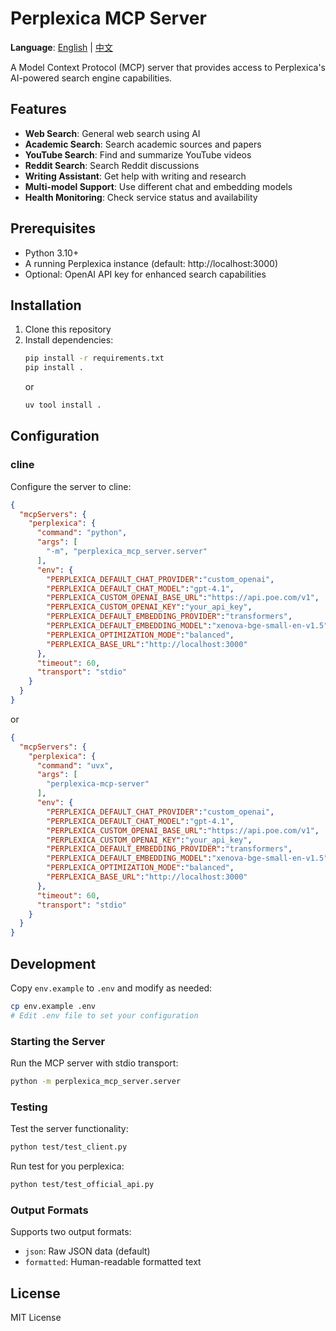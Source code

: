 # Perplexica MCP Server

**Language**: [English](README.md) | [中文](README_zh.md)

A Model Context Protocol (MCP) server that provides access to Perplexica's AI-powered search engine capabilities.

## Features

- **Web Search**: General web search using AI
- **Academic Search**: Search academic sources and papers  
- **YouTube Search**: Find and summarize YouTube videos
- **Reddit Search**: Search Reddit discussions
- **Writing Assistant**: Get help with writing and research
- **Multi-model Support**: Use different chat and embedding models
- **Health Monitoring**: Check service status and availability

## Prerequisites

- Python 3.10+
- A running Perplexica instance (default: http://localhost:3000)
- Optional: OpenAI API key for enhanced search capabilities

## Installation

1. Clone this repository
2. Install dependencies:
   ```bash
   pip install -r requirements.txt
   pip install .
   ```
   or
   ```bash
   uv tool install .
   ```

## Configuration
### cline
Configure the server to cline:
```json
{
  "mcpServers": {
    "perplexica": {
      "command": "python",
      "args": [
        "-m", "perplexica_mcp_server.server"
      ],
      "env": {
        "PERPLEXICA_DEFAULT_CHAT_PROVIDER":"custom_openai",
        "PERPLEXICA_DEFAULT_CHAT_MODEL":"gpt-4.1",
        "PERPLEXICA_CUSTOM_OPENAI_BASE_URL":"https://api.poe.com/v1",
        "PERPLEXICA_CUSTOM_OPENAI_KEY":"your_api_key",
        "PERPLEXICA_DEFAULT_EMBEDDING_PROVIDER":"transformers",
        "PERPLEXICA_DEFAULT_EMBEDDING_MODEL":"xenova-bge-small-en-v1.5",
        "PERPLEXICA_OPTIMIZATION_MODE":"balanced",
        "PERPLEXICA_BASE_URL":"http://localhost:3000"
      },
      "timeout": 60,
      "transport": "stdio"
    }
  }
}

```
or
```json
{
  "mcpServers": {
    "perplexica": {
      "command": "uvx",
      "args": [
        "perplexica-mcp-server"
      ],
      "env": {
        "PERPLEXICA_DEFAULT_CHAT_PROVIDER":"custom_openai",
        "PERPLEXICA_DEFAULT_CHAT_MODEL":"gpt-4.1",
        "PERPLEXICA_CUSTOM_OPENAI_BASE_URL":"https://api.poe.com/v1",
        "PERPLEXICA_CUSTOM_OPENAI_KEY":"your_api_key",
        "PERPLEXICA_DEFAULT_EMBEDDING_PROVIDER":"transformers",
        "PERPLEXICA_DEFAULT_EMBEDDING_MODEL":"xenova-bge-small-en-v1.5",
        "PERPLEXICA_OPTIMIZATION_MODE":"balanced",
        "PERPLEXICA_BASE_URL":"http://localhost:3000"
      },
      "timeout": 60,
      "transport": "stdio"
    }
  }
}

```


## Development

Copy `env.example` to `.env` and modify as needed:

```bash
cp env.example .env
# Edit .env file to set your configuration
```


### Starting the Server

Run the MCP server with stdio transport:

```bash
python -m perplexica_mcp_server.server
```

### Testing

Test the server functionality:

```bash
python test/test_client.py
```

Run test for you perplexica:

```bash
python test/test_official_api.py
```


### Output Formats

Supports two output formats:
- `json`: Raw JSON data (default)
- `formatted`: Human-readable formatted text


## License

MIT License